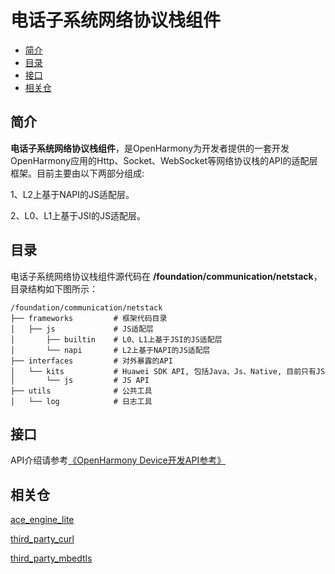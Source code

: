 # 电话子系统网络协议栈组件<a name="ZH-CN_TOPIC_0000001125689015"></a>

-   [简介](#section11660541593)
-   [目录](#section1464106163817)
-   [接口](#section1096322014288)
-   [相关仓](#section11683135113011)

## 简介<a name="section11660541593"></a>

**电话子系统网络协议栈组件**，是OpenHarmony为开发者提供的一套开发OpenHarmony应用的Http、Socket、WebSocket等网络协议栈的API的适配层框架。目前主要由以下两部分组成:

1、L2上基于NAPI的JS适配层。

2、L0、L1上基于JSI的JS适配层。

## 目录<a name="section1464106163817"></a>

电话子系统网络协议栈组件源代码在 **/foundation/communication/netstack**，目录结构如下图所示：

```
/foundation/communication/netstack
├── frameworks         # 框架代码目录
│   ├── js             # JS适配层
│       ├── builtin    # L0、L1上基于JSI的JS适配层
│       └── napi       # L2上基于NAPI的JS适配层
├── interfaces         # 对外暴露的API
│   └── kits           # Huawei SDK API, 包括Java、Js、Native, 目前只有JS
│       └── js         # JS API
├── utils              # 公共工具
│   └── log            # 日志工具
```

## 接口<a name="section1096322014288"></a>

API介绍请参考[《OpenHarmony Device开发API参考》](https://device.harmonyos.com/cn/docs/develop/apiref/js-framework-file-0000000000611396)

## 相关仓<a name="section11683135113011"></a>

[ ace_engine_lite ](https://gitee.com/openharmony/ace_engine_lite)

[ third_party_curl ](https://gitee.com/openharmony/third_party_curl)

[ third_party_mbedtls ](https://gitee.com/openharmony/third_party_mbedtls)
